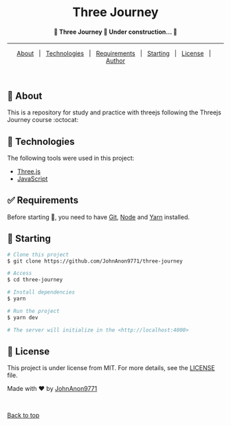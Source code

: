 <div align="center" id="top">

&#xa0;

  <!-- <a href="https://threejourney.netlify.app">Demo</a> -->
</div>

<h1 align="center">Three Journey</h1>

<!-- Status -->
<h4 align="center">
	🚧  Three Journey 🚀 Under construction...  🚧
</h4>

<hr>

<p align="center">
  <a href="#dart-about">About</a> &#xa0; | &#xa0;
  <a href="#rocket-technologies">Technologies</a> &#xa0; | &#xa0;
  <a href="#white_check_mark-requirements">Requirements</a> &#xa0; | &#xa0;
  <a href="#checkered_flag-starting">Starting</a> &#xa0; | &#xa0;
  <a href="#memo-license">License</a> &#xa0; | &#xa0;
  <a href="https://github.com/{{YOUR_GITHUB_USERNAME}}" target="_blank">Author</a>
</p>

<br>

## :dart: About

This is a repository for study and practice with threejs following the Threejs Journey course :octocat:

## :rocket: Technologies

The following tools were used in this project:

- [Three.js](https://threejs.org/)
- [JavaScript](https://www.typescriptlang.org/)

## :white_check_mark: Requirements

Before starting :checkered_flag:, you need to have [Git](https://git-scm.com), [Node](https://nodejs.org/en/) and [Yarn]() installed.

## :checkered_flag: Starting

```bash
# Clone this project
$ git clone https://github.com/JohnAnon9771/three-journey

# Access
$ cd three-journey

# Install dependencies
$ yarn

# Run the project
$ yarn dev

# The server will initialize in the <http://localhost:4000>
```

## :memo: License

This project is under license from MIT. For more details, see the [LICENSE](LICENSE.md) file.

Made with :heart: by <a href="https://github.com/JohnAnon9771" target="_blank">JohnAnon9771</a>

&#xa0;

<a href="#top">Back to top</a>
